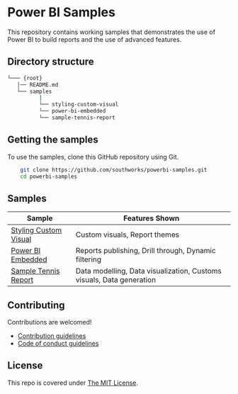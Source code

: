 # Power BI Samples
This repository contains working samples that demonstrates the use of Power BI to build reports and the use of advanced features.

## Directory structure
```bash
└─── {root}
   │── README.md
   └── samples
          |
          └── styling-custom-visual
          └── power-bi-embedded
          └── sample-tennis-report
```

## Getting the samples
To use the samples, clone this GitHub repository using Git.
```bash
    git clone https://github.com/southworks/powerbi-samples.git
    cd powerbi-samples
```

## Samples
| Sample | Features Shown |
| - | - |
|[Styling Custom Visual](samples/styling-custom-visual) | Custom visuals, Report themes
|[Power BI Embedded](samples/power-bi-embedded) | Reports publishing, Drill through, Dynamic filtering
|[Sample Tennis Report](samples/sample-tennis-report) | Data modelling, Data visualization, Customs visuals, Data generation

## Contributing
Contributions are welcomed!

- [Contribution guidelines](CONTRIBUTING.md)
- [Code of conduct guidelines](CODE_OF_CONDUCT.md)

## License

This repo is covered under [The MIT License](LICENSE).

